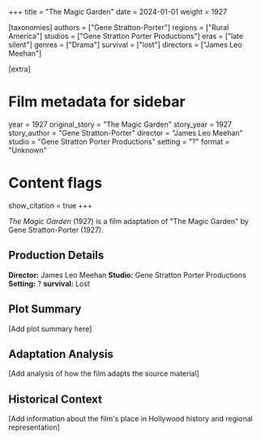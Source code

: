+++
title = "The Magic Garden"
date = 2024-01-01
weight = 1927

[taxonomies]
authors = ["Gene Stratton-Porter"]
regions = ["Rural America"]
studios = ["Gene Stratton Porter Productions"]
eras = ["late silent"]
genres = ["Drama"]
survival = ["lost"]
directors = ["James Leo Meehan"]

[extra]
# Film metadata for sidebar
year = 1927
original_story = "The Magic Garden"
story_year = 1927
story_author = "Gene Stratton-Porter"
director = "James Leo Meehan"
studio = "Gene Stratton Porter Productions"
setting = "?"
format = "Unknown"

# Content flags
show_citation = true
+++

*The Magic Garden* (1927) is a film adaptation of "The Magic Garden" by Gene Stratton-Porter (1927).

## Production Details

**Director:** James Leo Meehan
**Studio:** Gene Stratton Porter Productions
**Setting:** ?
**survival:** Lost

## Plot Summary

[Add plot summary here]

## Adaptation Analysis

[Add analysis of how the film adapts the source material]

## Historical Context

[Add information about the film's place in Hollywood history and regional representation]